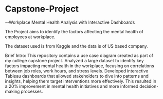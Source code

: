 # Capstone-Project

--Workplace Mental Health Analysis with Interactive Dashboards

The Project aims to identify the factors affecting the mental health of employees at workplace.

The dataset used is from Kaggle and the data is of US based company. 

Brief Intro: This repository contains a use case diagram created as part of my college capstone project. Analyzed a large dataset to identify key factors impacting mental health in the workplace, focusing on correlations
between job roles, work hours, and stress levels. Developed interactive Tableau dashboards that allowed stakeholders
to dive into patterns and insights, helping them target interventions more effectively. This resulted in a 20%
improvement in mental health initiatives and more informed decision-making processes.
